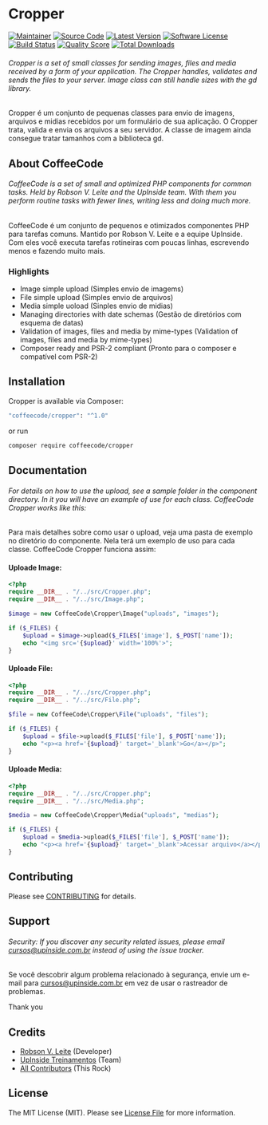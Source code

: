 # Cropper

[![Maintainer](http://img.shields.io/badge/maintainer-@robsonvleite-blue.svg?style=flat-square)](https://twitter.com/robsonvleite)
[![Source Code](http://img.shields.io/badge/source-coffeecode/cropper-blue.svg?style=flat-square)](https://github.com/robsonvleite/cropper)
[![Latest Version](https://img.shields.io/github/release/robsonvleite/cropper.svg?style=flat-square)](https://github.com/robsonvleite/cropper/releases)
[![Software License](https://img.shields.io/badge/license-MIT-brightgreen.svg?style=flat-square)](LICENSE)
[![Build Status](https://scrutinizer-ci.com/g/robsonvleite/cropper/badges/build.png?b=master)](https://scrutinizer-ci.com/g/robsonvleite/cropper/build-status/master)
[![Quality Score](https://img.shields.io/scrutinizer/g/robsonvleite/cropper.svg?style=flat-square)](https://scrutinizer-ci.com/g/robsonvleite/cropper)
[![Total Downloads](https://img.shields.io/packagist/dt/coffeecode/cropper.svg?style=flat-square)](https://packagist.org/packages/coffeecode/cropper)

###### Cropper is a set of small classes for sending images, files and media received by a form of your application. The Cropper handles, validates and sends the files to your server. Image class can still handle sizes with the gd library.

Cropper é um conjunto de pequenas classes para envio de imagens, arquivos e midias recebidos por um formulário de sua aplicação. O Cropper trata, valida e envia os arquivos a seu servidor. A classe de imagem ainda consegue tratar tamanhos com a biblioteca gd.


## About CoffeeCode

###### CoffeeCode is a set of small and optimized PHP components for common tasks. Held by Robson V. Leite and the UpInside team. With them you perform routine tasks with fewer lines, writing less and doing much more.

CoffeeCode é um conjunto de pequenos e otimizados componentes PHP para tarefas comuns. Mantido por Robson V. Leite e a equipe UpInside. Com eles você executa tarefas rotineiras com poucas linhas, escrevendo menos e fazendo muito mais.


### Highlights

- Image simple upload (Simples envio de imagems)
- File simple upload (Simples envio de arquivos)
- Media simple uoload (Sinples envio de midias)
- Managing directories with date schemas (Gestão de diretórios com esquema de datas)
- Validation of images, files and media by mime-types (Validation of images, files and media by mime-types)
- Composer ready and PSR-2 compliant (Pronto para o composer e compatível com PSR-2)


## Installation

Cropper is available via Composer:

```bash
"coffeecode/cropper": "^1.0"
```

or run

```bash
composer require coffeecode/cropper
```

## Documentation

###### For details on how to use the upload, see a sample folder in the component directory. In it you will have an example of use for each class. CoffeeCode Cropper works like this:

Para mais detalhes sobre como usar o upload, veja uma pasta de exemplo no diretório do componente. Nela terá um exemplo de uso para cada classe. CoffeeCode Cropper funciona assim:

#### Uploade Image:

```php
<?php
require __DIR__ . "/../src/Cropper.php";
require __DIR__ . "/../src/Image.php";

$image = new CoffeeCode\Cropper\Image("uploads", "images");

if ($_FILES) {
    $upload = $image->upload($_FILES['image'], $_POST['name']);
    echo "<img src='{$upload}' width='100%'>";
}
```


#### Uploade File:

```php
<?php
require __DIR__ . "/../src/Cropper.php";
require __DIR__ . "/../src/File.php";

$file = new CoffeeCode\Cropper\File("uploads", "files");

if ($_FILES) {
    $upload = $file->upload($_FILES['file'], $_POST['name']);
    echo "<p><a href='{$upload}' target='_blank'>Go</a></p>";
}
```

#### Uploade Media:

```php
<?php
require __DIR__ . "/../src/Cropper.php";
require __DIR__ . "/../src/Media.php";

$media = new CoffeeCode\Cropper\Media("uploads", "medias");

if ($_FILES) {
    $upload = $media->upload($_FILES['file'], $_POST['name']);
    echo "<p><a href='{$upload}' target='_blank'>Acessar arquivo</a></p>";
}
```

## Contributing

Please see [CONTRIBUTING](https://github.com/robsonvleite/cropper/blob/master/CONTRIBUTING.md) for details.

## Support

###### Security: If you discover any security related issues, please email cursos@upinside.com.br instead of using the issue tracker.

Se você descobrir algum problema relacionado à segurança, envie um e-mail para cursos@upinside.com.br em vez de usar o rastreador de problemas.

Thank you

## Credits

- [Robson V. Leite](https://github.com/robsonvleite) (Developer)
- [UpInside Treinamentos](https://github.com/upinside) (Team)
- [All Contributors](https://github.com/robsonvleite/cropper/contributors) (This Rock)


## License

The MIT License (MIT). Please see [License File](https://github.com/robsonvleite/cropper/blob/master/LICENSE) for more information.